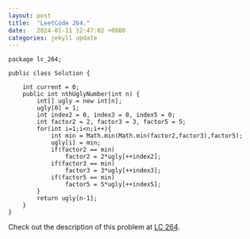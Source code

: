 ```yaml
---
layout: post
title:  "LeetCode 264."
date:   2024-01-11 12:47:02 +0800
categories: jekyll update
---
```


```
package lc_264;

public class Solution {

    int current = 0;
    public int nthUglyNumber(int n) {
        int[] ugly = new int[n];
        ugly[0] = 1;
        int index2 = 0, index3 = 0, index5 = 0;
        int factor2 = 2, factor3 = 3, factor5 = 5;
        for(int i=1;i<n;i++){
            int min = Math.min(Math.min(factor2,factor3),factor5);
            ugly[i] = min;
            if(factor2 == min)
                factor2 = 2*ugly[++index2];
            if(factor3 == min)
                factor3 = 3*ugly[++index3];
            if(factor5 == min)
                factor5 = 5*ugly[++index5];
        }
        return ugly[n-1];
    }
}
```

Check out the description of this problem at [LC 264][LC-264].

[LC-264]: https://leetcode.com/problemset/?search=264&page=1
